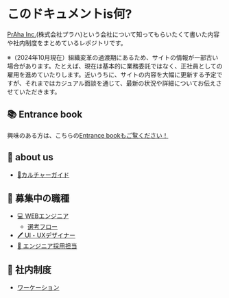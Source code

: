 # このドキュメントis何?
[PrAha Inc.](https://www.praha-inc.com/)(株式会社プラハ)という会社について知ってもらいたくて書いた内容や社内制度をまとめているレポジトリです。

※（2024年10月現在）組織変革の過渡期にあるため、サイトの情報が一部古い場合があります。たとえば、現在は基本的に業務委託ではなく、正社員としての雇用を進めていたりします。近いうちに、サイトの内容を大幅に更新する予定ですが、それまではカジュアル面談を通じて、最新の状況や詳細についてお伝えさせていただきます。

## 📚 Entrance book
興味のある方は、こちらの[Entrance bookもご覧ください！](https://separated-rover-67e.notion.site/Entrance-Book-0f143777a5df47c28d08d85498ed82c4)

## 👀 about us
- [🎪カルチャーガイド](/for-external/culture)

## 👐 募集中の職種
- [💻 WEBエンジニア](/for-external/recruitment/engineer)
  - [選考フロー](/for-external/recruitment/engineer/flow)
- [🖊 UI・UXデザイナー](/for-external/recruitment/designer)
- [🤝 エンジニア採用担当](/for-external/recruitment/recruiter)

## 🏃 社内制度
- [ワーケーション](/for-external/company-system/travel)
